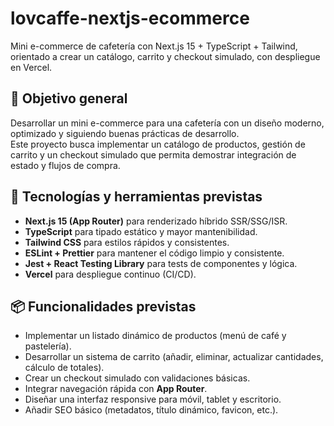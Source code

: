 # lovcaffe-nextjs-ecommerce

Mini e-commerce de cafetería con Next.js 15 + TypeScript + Tailwind, orientado a crear un catálogo, carrito y checkout simulado, con despliegue en Vercel.

## 🎯 Objetivo general

Desarrollar un mini e-commerce para una cafetería con un diseño moderno, optimizado y siguiendo buenas prácticas de desarrollo.  
Este proyecto busca implementar un catálogo de productos, gestión de carrito y un checkout simulado que permita demostrar integración de estado y flujos de compra.

## 🧰 Tecnologías y herramientas previstas

- **Next.js 15 (App Router)** para renderizado híbrido SSR/SSG/ISR.
- **TypeScript** para tipado estático y mayor mantenibilidad.
- **Tailwind CSS** para estilos rápidos y consistentes.
- **ESLint + Prettier** para mantener el código limpio y consistente.
- **Jest + React Testing Library** para tests de componentes y lógica.
- **Vercel** para despliegue continuo (CI/CD).

## 📦 Funcionalidades previstas

- Implementar un listado dinámico de productos (menú de café y pastelería).
- Desarrollar un sistema de carrito (añadir, eliminar, actualizar cantidades, cálculo de totales).
- Crear un checkout simulado con validaciones básicas.
- Integrar navegación rápida con **App Router**.
- Diseñar una interfaz responsive para móvil, tablet y escritorio.
- Añadir SEO básico (metadatos, título dinámico, favicon, etc.).

